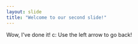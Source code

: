 ```yaml
---
layout: slide
title: "Welcome to our second slide!"
---
```

Wow, I've done it! c:
Use the left arrow to go back!
